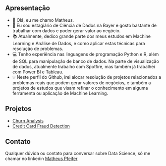 
## Apresentação
- 👋 Olá, eu me chamo Matheus.
- 👀 Eu sou estagiário de Ciência de Dados na Bayer e gosto bastante de trabalhar com dados e poder gerar valor ao negócio.
- 📚 Atualmente, dedico grande parte dos meus estudos em Machine Learning e Análise de Dados, e como aplicar estas técnicas para resolução de problemas.
- 💻 Tenho experiência nas linguagens de programação Python e R, além de SQL para manipulação de banco de dados. Na parte de visualização de dados, atualmente trabalho com Spotfire, mas também já trabalhei com Power BI e Tableau.
- 💡 Neste perfil do Github, irei alocar resolução de projetos relacionados a problemas reais que podem gerar valores de negócios, e também a projetos de estudos que visam refinar o conhecimento em alguma ferramenta ou aplicação de Machine Learning.

## Projetos
- [Churn Analysis](https://github.com/MatheusPfeifer/Churn-Analysis)
- [Credit Card Fraud Detection](https://github.com/MatheusPfeifer/Credit-Card-Fraud-Detection)
## Contato
Qualquer dúvida ou contato para conversar sobre Data Science, só me chamar no linkedin [Matheus Pfeifer](https://www.linkedin.com/in/matheuspfeifer/)

<!---
MatheusPfeifer/MatheusPfeifer is a ✨ special ✨ repository because its `README.md` (this file) appears on your GitHub profile.
You can click the Preview link to take a look at your changes.
--->
